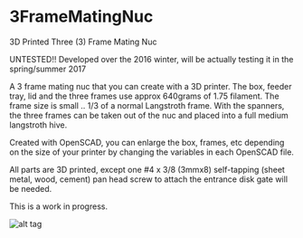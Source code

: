 # 3FrameMatingNuc
3D Printed Three (3) Frame Mating Nuc

UNTESTED!! Developed over the 2016 winter, will be actually testing it in the spring/summer 2017

A 3 frame mating nuc that you can create with a 3D printer. The box, feeder tray, lid and the three frames use approx 640grams
of 1.75 filament. The frame size is small .. 1/3 of a normal Langstroth frame. With the spanners, the three frames can be taken out of the nuc and placed into a full medium langstroth hive. 

Created with OpenSCAD, you can enlarge the box, frames, etc depending on the size of your printer by changing the variables in each OpenSCAD file.

All parts are 3D printed, except one #4 x 3/8 (3mmx8) self-tapping (sheet metal, wood, cement) pan head screw to attach the entrance disk gate will be needed.

This is a work in progress.

![alt tag](https://github.com/shadylanebees/3FrameMatingNuc/blob/master/blowout.png?raw=true)
